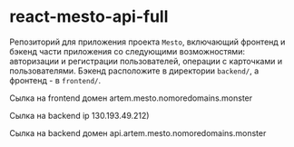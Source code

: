 # react-mesto-api-full
Репозиторий для приложения проекта `Mesto`, включающий фронтенд и бэкенд части приложения со следующими возможностями: авторизации и регистрации пользователей, операции с карточками и пользователями. Бэкенд расположите в директории `backend/`, а фронтенд - в `frontend/`. 
  
Сылка на frontend домен artem.mesto.nomoredomains.monster

Сылка на backend ip 130.193.49.212)

Сылка на backend домен api.artem.mesto.nomoredomains.monster